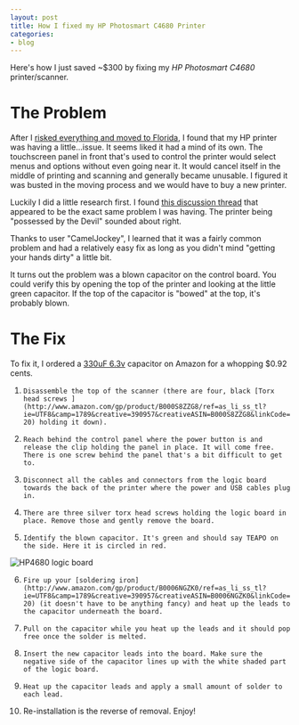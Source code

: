 ```yaml
---
layout: post
title: How I fixed my HP Photosmart C4680 Printer
categories:
- blog
---
```


Here's how I just saved ~$300 by fixing my *HP Photosmart C4680* printer/scanner.

# The Problem

After I [risked everything and moved to Florida](http://www.ericmitz.com/why-i-risked-everything-and-moved-to-florida/), I found that my HP printer was having a little...issue. It seems liked it had a mind of its own. The touchscreen panel in front that's used to control the printer would select menus and options without even going near it. It would cancel itself in the middle of printing and scanning and generally became unusable. I figured it was busted in the moving process and we would have to buy a new printer.

<!--more-->

Luckily I did a little research first. I found [this discussion thread](http://h30434.www3.hp.com/t5/Other-Printing-Questions/My-HP-Photosmart-C4680-has-been-possessed-by-the-devil/td-p/561635) that appeared to be the exact same problem I was having. The printer being "possessed by the Devil" sounded about right. 

Thanks to user "CamelJockey", I learned that it was a fairly common problem and had a relatively easy fix as long as you didn't mind "getting your hands dirty" a little bit. 

It turns out the problem was a blown capacitor on the control board. You could verify this by opening the top of the printer and looking at the little green capacitor. If the top of the capacitor is "bowed" at the top, it's probably blown.

# The Fix

To fix it, I ordered a [330uF 6.3v](http://www.amazon.com/gp/product/B0084PA3JQ/ref=as_li_ss_tl?ie=UTF8&camp=1789&creative=390957&creativeASIN=B0084PA3JQ&linkCode=as2&tag=wwwdigmyhonda-20) capacitor on Amazon for a whopping $0.92 cents. 

1.     Disassemble the top of the scanner (there are four, black [Torx head screws ](http://www.amazon.com/gp/product/B000S8ZZG8/ref=as_li_ss_tl?ie=UTF8&camp=1789&creative=390957&creativeASIN=B000S8ZZG8&linkCode=as2&tag=wwwdigmyhonda-20) holding it down). 

2.     Reach behind the control panel where the power button is and release the clip holding the panel in place. It will come free. There is one screw behind the panel that's a bit difficult to get to.

3.     Disconnect all the cables and connectors from the logic board towards the back of the printer where the power and USB cables plug in.

4.     There are three silver torx head screws holding the logic board in place. Remove those and gently remove the board.

5.     Identify the blown capacitor. It's green and should say TEAPO on the side. Here it is circled in red.

![HP4680 logic board](http://i.imgur.com/Z4y1J.jpg)

6.     Fire up your [soldering iron](http://www.amazon.com/gp/product/B0006NGZK0/ref=as_li_ss_tl?ie=UTF8&camp=1789&creative=390957&creativeASIN=B0006NGZK0&linkCode=as2&tag=wwwdigmyhonda-20) (it doesn't have to be anything fancy) and heat up the leads to the capacitor underneath the board. 

7.     Pull on the capacitor while you heat up the leads and it should pop free once the solder is melted. 

8.     Insert the new capacitor leads into the board. Make sure the negative side of the capacitor lines up with the white shaded part of the logic board.

9.     Heat up the capacitor leads and apply a small amount of solder to each lead.

10.    Re-installation is the reverse of removal. Enjoy!